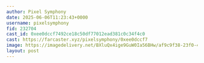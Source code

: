 ```yaml
---
author: Pixel Symphony
date: 2025-06-06T11:23:43+0000
username: pixelsymphony
fid: 232704
cast_id: 0xee0dccf7492ce18c50df77012ead381c0c34f4c0
cast: https://farcaster.xyz/pixelsymphony/0xee0dccf7
image: https://imagedelivery.net/BXluQx4ige9GuW0Ia56BHw/af9c9f38-23f0-45a4-dd5a-b26e6481a900/original
layout: post
---
```

  

<img src='https://imagedelivery.net/BXluQx4ige9GuW0Ia56BHw/af9c9f38-23f0-45a4-dd5a-b26e6481a900/original' alt='' referrerpolicy='no-referrer'/>